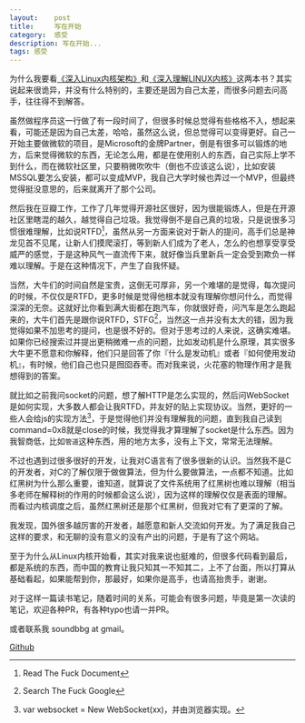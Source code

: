```yaml
---
layout:    post
title:     写在开始
category:  感受
description: 写在开始...
tags: 感受
---
```

为什么我要看[《深入Linux内核架构》](http://book.douban.com/subject/4843567/)和[《深入理解LINUX内核》](http://book.douban.com/subject/1767120/)这两本书？其实说起来很诡异，并没有什么特别的，主要还是因为自己太差，而很多问题去问高手，往往得不到解答。

虽然做程序员这一行做了有一段时间了，但很多时候总觉得有些格格不入，想起来看，可能还是因为自己太差，哈哈，虽然这么说，但总觉得可以变得更好。自己一开始主要做微软的项目，是Microsoft的金牌Partner，倒是有很多可以锻炼的地方，后来觉得微软的东西，无论怎么用，都是在使用别人的东西，自己实际上学不到什么，而在微软社区里，只要稍微吹吹牛（倒也不应该这么说），比如安装MSSQL要怎么安装，都可以变成MVP，我自己大学时候也弄过一个MVP，但最终觉得挺没意思的，后来就离开了那个公司。

然后我在豆瓣工作，工作了几年觉得开源社区很好，因为很能锻炼人，但是在开源社区里瞎混的越久，越觉得自己垃圾。我觉得倒不是自己真的垃圾，只是说很多习惯很难理解，比如说RTFD[^RTFD]，虽然从另一方面来说对于新人的提问，高手们总是神龙见首不见尾，让新人们摸爬滚打，等到新人们成为了老人，怎么的也想享受享受威严的感觉，于是这种风气一直流传下来，就好像当兵里新兵一定会受到欺负一样难以理解。于是在这种情况下，产生了自我怀疑。

[^RTFD]: Read The Fuck Document

当然，大牛们的时间自然是宝贵，这倒无可厚非，另一个难堪的是觉得，每次提问的时候，不仅仅是RTFD，更多时候是觉得他根本就没有理解你想问什么，而觉得深深的无奈。这就好比你看到满大街都在跑汽车，你就很好奇，问汽车是怎么跑起来的，大牛们首先是跟你说RTFD，STFG[^STFG]，当然这一点并没有太大的错，因为我觉得如果不加思考的提问，也是很不好的。但对于思考过的人来说，这确实难堪。如果你已经搜索过并提出更稍微难一点的问题，比如发动机是什么原理，其实很多大牛更不愿意和你解释，他们只是回答了你『什么是发动机』或者『如何使用发动机』，有时候，他们自己也只是囫囵吞枣。而对我来说，火花塞的物理作用才是我想得到的答案。

[^STFG]: Search The Fuck Google

就比如之前我问socket的问题，想了解HTTP是怎么实现的，然后问WebSocket是如何实现，大多数人都会让我RTFD，并友好的贴上实现协议。当然，更好的一些人会给js的实现方法[^js]，于是觉得他们并没有理解我的问题，直到我自己读到command=0x8就是close的时候，我觉得我才算理解了socket是什么东西。因为我智商低，比如`管道`这种东西，用的地方太多，没有上下文，常常无法理解。

[^js]: var websocket = New WebSocket(xx)，并由浏览器实现。

不过也遇到过很多很好的开发，让我对C语言有了很多很新的认识。当然我不是C的开发者，对C的了解仅限于做做算法，但为什么要做算法，一点都不知道。比如红黑树为什么那么重要，谁知道，就算说了文件系统用了红黑树也难以理解（相当多老师在解释树的作用的时候都会这么说），因为这样的理解仅仅是表面的理解。而看过内核调度之后，虽然红黑树还是那个红黑树，但我对它有了更深的了解。

我发现，国外很多越厉害的开发者，越愿意和新人交流如何开发。为了满足我自己这样的要求，和无聊的没有意义的没有产出的问题，于是有了这个网站。

至于为什么从Linux内核开始看，其实对我来说也挺难的，但很多代码看到最后，都是系统的东西，而中国的教育让我只知其一不知其二，上不了台面，所以打算从基础看起，如果能帮到你，那最好，如果你是高手，也请高抬贵手，谢谢。

对于这样一篇读书笔记，随着时间的关系，可能会有很多问题，毕竟是第一次读的笔记，欢迎各种PR，有各种typo也请一并PR。

或者联系我 soundbbg at gmail。

[Github](https://github.com/GuoJing/linux-kernel-architecture)
